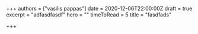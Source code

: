 +++
authors = ["vasilis pappas"]
date = 2020-12-06T22:00:00Z
draft = true
excerpt = "adfasdfasdf"
hero = ""
timeToRead = 5
title = "fasdfads"

+++
